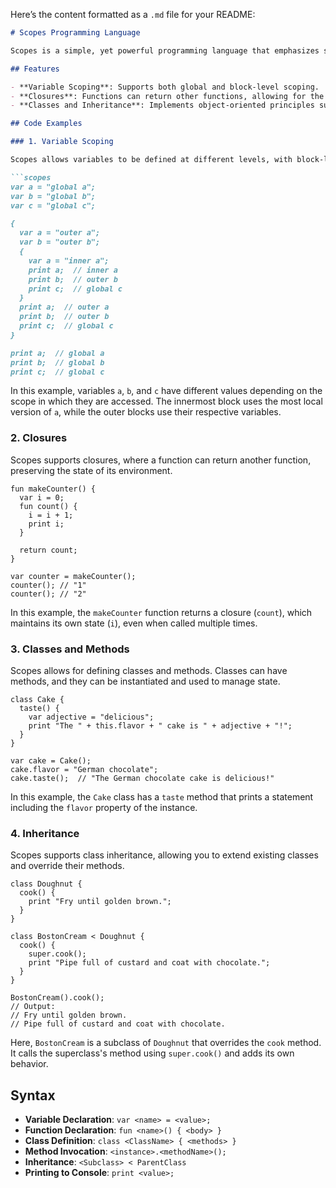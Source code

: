 Here’s the content formatted as a `.md` file for your README:

```markdown
# Scopes Programming Language

Scopes is a simple, yet powerful programming language that emphasizes scope management and functional programming paradigms. It introduces concepts such as variable scoping, closures, and object-oriented programming with class inheritance.

## Features

- **Variable Scoping**: Supports both global and block-level scoping.
- **Closures**: Functions can return other functions, allowing for the creation of stateful functions.
- **Classes and Inheritance**: Implements object-oriented principles such as classes, methods, and inheritance.

## Code Examples

### 1. Variable Scoping

Scopes allows variables to be defined at different levels, with block-level scoping within curly braces `{}`.

```scopes
var a = "global a";
var b = "global b";
var c = "global c";

{
  var a = "outer a";
  var b = "outer b";
  {
    var a = "inner a";
    print a;  // inner a
    print b;  // outer b
    print c;  // global c
  }
  print a;  // outer a
  print b;  // outer b
  print c;  // global c
}

print a;  // global a
print b;  // global b
print c;  // global c
```

In this example, variables `a`, `b`, and `c` have different values depending on the scope in which they are accessed. The innermost block uses the most local version of `a`, while the outer blocks use their respective variables.

### 2. Closures

Scopes supports closures, where a function can return another function, preserving the state of its environment.

```scopes
fun makeCounter() {
  var i = 0;
  fun count() {
    i = i + 1;
    print i;
  }

  return count;
}

var counter = makeCounter();
counter(); // "1"
counter(); // "2"
```

In this example, the `makeCounter` function returns a closure (`count`), which maintains its own state (`i`), even when called multiple times.

### 3. Classes and Methods

Scopes allows for defining classes and methods. Classes can have methods, and they can be instantiated and used to manage state.

```scopes
class Cake {
  taste() {
    var adjective = "delicious";
    print "The " + this.flavor + " cake is " + adjective + "!";
  }
}

var cake = Cake();
cake.flavor = "German chocolate";
cake.taste();  // "The German chocolate cake is delicious!"
```

In this example, the `Cake` class has a `taste` method that prints a statement including the `flavor` property of the instance.

### 4. Inheritance

Scopes supports class inheritance, allowing you to extend existing classes and override their methods.

```scopes
class Doughnut {
  cook() {
    print "Fry until golden brown.";
  }
}

class BostonCream < Doughnut {
  cook() {
    super.cook();
    print "Pipe full of custard and coat with chocolate.";
  }
}

BostonCream().cook();
// Output:
// Fry until golden brown.
// Pipe full of custard and coat with chocolate.
```

Here, `BostonCream` is a subclass of `Doughnut` that overrides the `cook` method. It calls the superclass's method using `super.cook()` and adds its own behavior.

## Syntax

- **Variable Declaration**: `var <name> = <value>;`
- **Function Declaration**: `fun <name>() { <body> }`
- **Class Definition**: `class <ClassName> { <methods> }`
- **Method Invocation**: `<instance>.<methodName>();`
- **Inheritance**: `<Subclass> < ParentClass`
- **Printing to Console**: `print <value>;`
